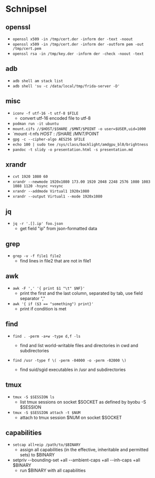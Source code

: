 # Schnipsel

## openssl
- `openssl x509 -in /tmp/cert.der -inform der -text -noout`
- `openssl x509 -in /tmp/cert.der -inform der -outform pem -out /tmp/cert.pem`
- `openssl rsa -in /tmp/key.der -inform der -check -noout -text`

## adb
- `adb shell am stack list`
- `adb shell 'su -c /data/local/tmp/frida-server -D'`

## misc
- `iconv -f utf-16 -t utf-8 $FILE`
  - convert utf-16 encoded file to utf-8
- `podman run -it ubuntu`
- `mount.cifs //$HOST/$SHARE /$MNT/$POINT -o user=$USER,uid=1000`
- `mount -t nfs $HOST:/$SHARE /$MNT/$POINT
- `gpg -c --cipher-algo AES256 $FILE`
- `echo 100 | sudo tee /sys/class/backlight/amdgpu_bl0/brightness`
- `pandoc -t slidy -o presentation.html -s presentation.md`

## xrandr
- `cvt 1920 1080 60`
- `xrandr --newmode 1920x1080 173.00 1920 2048 2248 2576 1080 1083 1088 1120 -hsync +vsync`
- `xrandr --addmode Virtual1 1920x1080`
- `xrandr --output Virtual1 --mode 1920x1080`

## jq
- `jq -r '.[].ip' foo.json`
  - get field "ip" from json-formatted data

## grep
- `grep -v -f file1 file2`
  - find lines in file2 that are not in file1

## awk
- `awk -F ',' '{ print $1 "\t" $NF}'`
  - print the first and the last column, separated by tab, use field separator ","
- `awk '{ if ($3 == "something") print}'`
  - print if condition is met

## find
- `find . -perm -a+w -type d,f -ls`
  - find and list world-writable files and directories in cwd and subdirectories

- `find /usr -type f \( -perm -04000 -o -perm -02000 \)`
  - find suid/sgid executables in /usr and subdirectories

## tmux
- `tmux -S $SESSION ls`
  - list tmux sessions on socket $SOCKET as defined by byobu -S $SESSION
- `tmux -S $SESSION attach -t $NUM`
  - attach to tmux session $NUM on socket $SOCKET

## capabilities
- `setcap all+eip /path/to/$BINARY`
  - assign all capabilities (in the effective, inheritable and permitted sets) to $BINARY
- setpriv --bounding-set +all --ambient-caps +all --inh-caps +all $BINARY
  - run $BINARY with all capabilities

